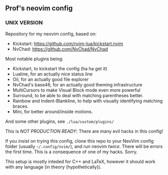## Prof's neovim config
### UNIX VERSION

Repository for my neovim config, based on:
  -  Kickstart: https://github.com/nvim-lua/kickstart.nvim
  -  NvChad: https://github.com/NvChad/NvChad

Most notable plugins being:
  - Kickstart, to kickstart the config (ha ha get it)
  - Lualine, for an actually nice status line
  - Oil, for an actually good file explorer
  - NvChad's base46, for an actually good theming infrastructure
  - MultiCursors to make Visual Block mode even more powerful
  - Surround, to be able to deal with matching parentheses better.
  - Rainbow and Indent-Blankline, to help with visually identifying matching braces.
  - Mini, for better around/inside motions.

And some other plugins, see `./lua/custom/plugins/`

This is *NOT PRODUCTION READY*: There are many evil hacks in this config!

If you insist on trying this config, clone this repo to your NeoVim config folder (usually `~/.config/nvim/`), and run neovim *twice*. 
There will be errors the first time. This is a consequence of one of my hacks. Sorry.

This setup is mostly inteded for C++ and LaTeX, however it should work with any language (in theory (hypothetically)).



